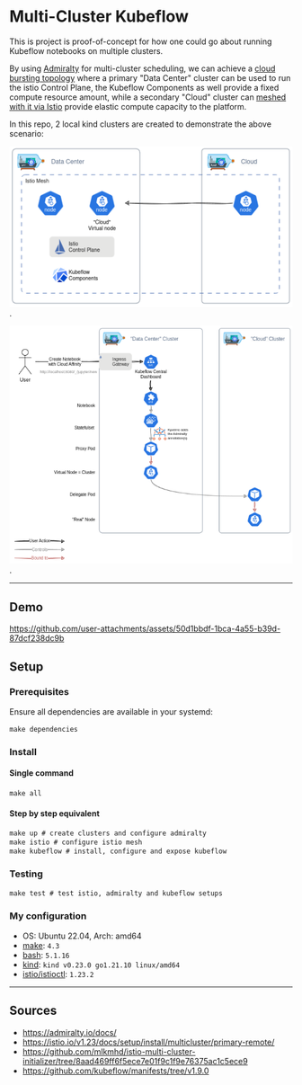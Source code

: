 # Multi-Cluster Kubeflow
This is project is proof-of-concept for how one could go about running Kubeflow notebooks on multiple clusters. 

By using [Admiralty](https://admiralty.io/) for multi-cluster scheduling, we can achieve a [cloud bursting topology](https://admiralty.io/docs/concepts/topologies/#cloud-bursting) where a primary "Data Center" cluster can be used to run the istio Control Plane, the Kubeflow Components as well provide a fixed compute resource amount, while a secondary "Cloud" cluster can [meshed with it via Istio](https://istio.io/latest/docs/setup/install/multicluster/primary-remote/) provide elastic compute capacity to the platform.

In this repo, 2 local kind clusters are created to demonstrate the above scenario:

![Architecture diagram](docs/arch.drawio.png).


![Flow Chart](docs/flow.drawio.png).

---
## Demo
https://github.com/user-attachments/assets/50d1bbdf-1bca-4a55-b39d-87dcf238dc9b



## Setup
### Prerequisites
Ensure all dependencies are available in your systemd:
```shell
make dependencies
```

### Install
#### Single command
```shell
make all
```

#### Step by step equivalent
```shell
make up # create clusters and configure admiralty
make istio # configure istio mesh
make kubeflow # install, configure and expose kubeflow
```

### Testing
```shell
make test # test istio, admiralty and kubeflow setups
```

### My configuration
- OS: Ubuntu 22.04, Arch: amd64
- [make](https://www.gnu.org/software/make/): `4.3`
- [bash](https://www.gnu.org/software/bash/): `5.1.16`
- [kind](https://kind.sigs.k8s.io/): `kind v0.23.0 go1.21.10 linux/amd64`
- [istio/istioctl](https://github.com/istio/istio): `1.23.2`

---
## Sources
- https://admiralty.io/docs/
- https://istio.io/v1.23/docs/setup/install/multicluster/primary-remote/
- https://github.com/mlkmhd/istio-multi-cluster-initializer/tree/8aad469ff6f5ece7e01f9c1f9e76375ac1c5ece9
- https://github.com/kubeflow/manifests/tree/v1.9.0
